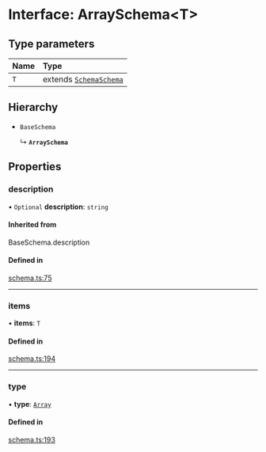 # Interface: ArraySchema<T\>

## Type parameters

| Name | Type |
| :------ | :------ |
| `T` | extends [`Schema`](../types/Schema.md)[`Schema`](../types/Schema.md) |

## Hierarchy

- `BaseSchema`

  ↳ **`ArraySchema`**

## Properties

### description

• `Optional` **description**: `string`

#### Inherited from

BaseSchema.description

#### Defined in

[schema.ts:75](https://github.com/coda/packs-sdk/blob/main/schema.ts#L75)

___

### items

• **items**: `T`

#### Defined in

[schema.ts:194](https://github.com/coda/packs-sdk/blob/main/schema.ts#L194)

___

### type

• **type**: [`Array`](../enums/ValueType.md#array)

#### Defined in

[schema.ts:193](https://github.com/coda/packs-sdk/blob/main/schema.ts#L193)
